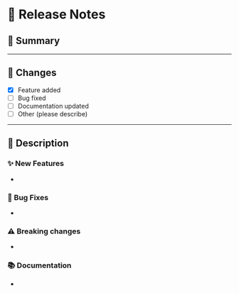 # 🚀 Release Notes

## 📌 Summary
<!-- Provide a brief summary of the changes introduced by this PR -->

---

## 🔧 Changes
<!-- List the main changes made in this PR -->
- [x] Feature added
- [ ] Bug fixed
- [ ] Documentation updated
- [ ] Other (please describe)

---

## 📖 Description
<!-- Add user-facing release notes here. These will be appended to the chart’s release notes -->

### ✨ New Features
-

### 🐛 Bug Fixes
-

### ⚠️ Breaking changes
- 

### 📚 Documentation
-
